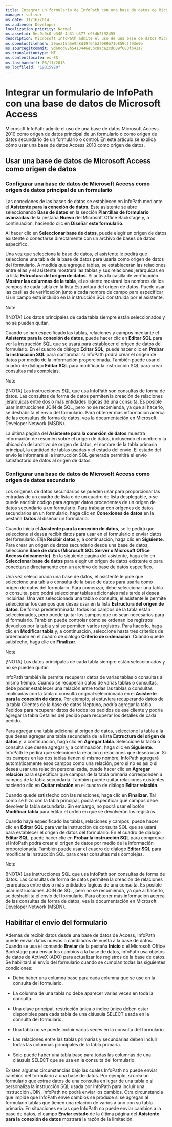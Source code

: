 ```yaml
---
title: Integrar un formulario de InfoPath con una base de datos de Microsoft Access
manager: soliver
ms.date: 11/16/2014
ms.audience: Developer
localization_priority: Normal
ms.assetid: 5ec9a9c0-b348-4a31-b377-e95db2f92455
description: Microsoft InfoPath admite el uso de una base de datos Microsoft Access 2010 como origen de datos principal de un formulario o como origen de datos secundario de un formulario o control. En este artículo se explica cómo usar una base de datos Access 2010 como origen de datos.
ms.openlocfilehash: 30aea15a5e9a8d19f64b3f089b71e859cff93e0e
ms.sourcegitcommit: 9d60cd82b5413446e5bc8ace2cd689f683fb41a7
ms.translationtype: MT
ms.contentlocale: es-ES
ms.lasthandoff: 06/11/2018
ms.locfileid: "19815920"
---
```

# <a name="integrate-an-infopath-form-with-a-microsoft-access-database"></a>Integrar un formulario de InfoPath con una base de datos de Microsoft Access

Microsoft InfoPath admite el uso de una base de datos Microsoft Access 2010 como origen de datos principal de un formulario o como origen de datos secundario de un formulario o control. En este artículo se explica cómo usar una base de datos Access 2010 como origen de datos.
  
## <a name="using-a-microsoft-access-database-as-a-data-source"></a>Usar una base de datos de Microsoft Access como origen de datos

### <a name="setting-up-a-microsoft-access-database-as-a-forms-primary-data-source"></a>Configurar una base de datos de Microsoft Access como origen de datos principal de un formulario

Las conexiones de las bases de datos se establecen en InfoPath mediante el **Asistente para la conexión de datos**. Este asistente se abre seleccionando **Base de datos** en la sección **Plantillas de formulario avanzadas** de la pestaña **Nuevo** del Microsoft Office Backstage y, a continuación, haciendo clic en **Diseñar este formulario**.
  
Al hacer clic en **Seleccionar base de datos**, puede elegir un origen de datos existente o conectarse directamente con un archivo de bases de datos específico.
  
Una vez que selecciona la base de datos, el asistente le pedirá que seleccione una tabla de la base de datos para usarla como origen de datos del formulario. A medida que agregue tablas, se establecerán las relaciones entre ellas y el asistente mostrará las tablas y sus relaciones jerárquicas en la lista **Estructura del origen de datos**. Si activa la casilla de verificación **Mostrar las columnas de la tabla**, el asistente mostrará los nombres de los campos de cada tabla en la lista Estructura del origen de datos. Puede usar las casillas de verificación junto a cada nombre de campo para especificar si un campo está incluido en la instrucción SQL construida por el asistente. 
  
> [!NOTE]
> [!NOTA] Los datos principales de cada tabla siempre están seleccionados y no se pueden quitar. 
  
Cuando se han especificado las tablas, relaciones y campos mediante el **Asistente para la conexión de datos**, puede hacer clic en **Editar SQL** para ver la instrucción SQL que se usará para establecer el origen de datos del formulario. En el cuadro de diálogo **Editar SQL**, puede hacer clic en **Probar la instrucción SQL** para comprobar si InfoPath podrá crear el origen de datos por medio de la información proporcionada. También puede usar el cuadro de diálogo **Editar SQL** para modificar la instrucción SQL para crear consultas más complejas. 
  
> [!NOTE]
> [!NOTA] Las instrucciones SQL que usa InfoPath son consultas de forma de datos. Las consultas de forma de datos permiten la creación de relaciones jerárquicas entre dos o más entidades lógicas de una consulta. Es posible usar instrucciones JOIN de SQL, pero no se recomienda, ya que al hacerlo, se deshabilita el envío del formulario. Para obtener más información acerca de las consultas de forma de datos, vea la documentación en Microsoft Developer Network (MSDN). 
  
La última página del **Asistente para la conexión de datos** muestra información de resumen sobre el origen de datos, incluyendo el nombre y la ubicación del archivo de origen de datos, el nombre de la tabla primaria principal, la cantidad de tablas usadas y el estado del envío. El estado del envío le informará si la instrucción SQL generada permitirá el envío satisfactorio de datos al origen de datos. 
  
### <a name="setting-up-a-microsoft-access-database-as-a-secondary-data-source"></a>Configurar una base de datos de Microsoft Access como origen de datos secundario

Los orígenes de datos secundarios se pueden usar para proporcionar las entradas de un cuadro de lista o de un cuadro de lista desplegable, o se puede escribir código para agregar datos procedentes de un origen de datos secundario a un formulario. Para trabajar con orígenes de datos secundarios en un formulario, haga clic en **Conexiones de datos** en la pestaña **Datos** al diseñar un formulario. 
  
Cuando inicia el **Asistente para la conexión de datos**, se le pedirá que seleccione si desea recibir datos para usar en el formulario o enviar datos del formulario. Elija **Recibir datos** y, a continuación, haga clic en **Siguiente**. Para crear un origen de datos secundario desde una base de datos, seleccione **Base de datos (Microsoft SQL Server o Microsoft Office Access únicamente)**. En la siguiente página del asistente, haga clic en **Seleccionar base de datos** para elegir un origen de datos existente o para conectarse directamente con un archivo de base de datos específico. 
  
Una vez seleccionada una base de datos, el asistente le pide que seleccione una tabla o consulta de la base de datos para usarla como origen de datos del formulario. Para comenzar, debe seleccionar una tabla o consulta, pero podrá seleccionar tablas adicionales más tarde si desea incluirlas. Una vez seleccionada una tabla o consulta, el asistente le permite seleccionar los campos que desea usar en la lista **Estructura del origen de datos**. De forma predeterminada, todos los campos de la tabla están seleccionados, pero puede quitar los campos que no sean necesarios para el formulario. También puede controlar cómo se ordenan los registros devueltos por la tabla y si se permiten varios registros. Para hacerlo, haga clic en **Modificar tabla** y, a continuación, seleccione hasta tres criterios de ordenación en el cuadro de diálogo **Criterio de ordenación**. Cuando quede satisfecho, haga clic en **Finalizar**.
  
> [!NOTE]
> [!NOTA] Los datos principales de cada tabla siempre están seleccionados y no se pueden quitar. 
  
InfoPath también le permite recuperar datos de varias tablas o consultas al mismo tiempo. Cuando se recuperan datos de varias tablas o consultas, debe poder establecer una relación entre todas las tablas o consultas implicadas con la tabla o consulta original seleccionada en el **Asistente para la conexión de datos**. Por ejemplo, si estuviera recuperando datos de la tabla Clientes de la base de datos Neptuno, podría agregar la tabla Pedidos para recuperar datos de todos los pedidos de ese cliente y podría agregar la tabla Detalles del pedido para recuperar los detalles de cada pedido.
  
Para agregar una tabla adicional al origen de datos, seleccione la tabla a la que desea agregar una tabla secundaria de la lista **Estructura del origen de datos** y, a continuación, haga clic en **Agregar tabla**. Seleccione la tabla o consulta que desea agregar y, a continuación, haga clic en **Siguiente**. InfoPath le pedirá que seleccione la relación o relaciones que desea usar. Si los campos en las dos tablas tienen el mismo nombre, InfoPath agregará automáticamente esos campos como una relación, pero si no es así o si desea usar una relación personalizada, puede hacer clic en **Agregar relación** para especificar qué campos de la tabla primaria corresponden a campos de la tabla secundaria. También puede quitar relaciones existentes haciendo clic en **Quitar relación** en el cuadro de diálogo **Editar relación**. 
  
Cuando quede satisfecho con las relaciones, haga clic en **Finalizar**. Tal como se hizo con la tabla principal, podrá especificar qué campos debe devolver la tabla secundaria. Sin embargo, no podrá usar el botón **Modificar tabla** para editar el orden en que se devolverán los registros. 
  
Cuando haya especificado las tablas, relaciones y campos, puede hacer clic en **Editar SQL** para ver la instrucción de consulta SQL que se usará para establecer el origen de datos del formulario. En el cuadro de diálogo **Editar SQL**, puede hacer clic en **Probar la instrucción SQL** para comprobar si InfoPath podrá crear el origen de datos por medio de la información proporcionada. También puede usar el cuadro de diálogo **Editar SQL** para modificar la instrucción SQL para crear consultas más complejas. 
  
> [!NOTE]
> [!NOTA] Las instrucciones SQL que usa InfoPath son consultas de forma de datos. Las consultas de forma de datos permiten la creación de relaciones jerárquicas entre dos o más entidades lógicas de una consulta. Es posible usar instrucciones JOIN de SQL, pero no se recomienda, ya que al hacerlo, se deshabilita el envío del formulario. Para obtener más información acerca de las consultas de forma de datos, vea la documentación en Microsoft Developer Network (MSDN). 
  
## <a name="enabling-form-submission"></a>Habilitar el envío del formulario

Además de recibir datos desde una base de datos de Access, InfoPath puede enviar datos nuevos o cambiados de vuelta a la base de datos. Cuando se usa el comando **Enviar** de la pestaña **Inicio** o el Microsoft Office Backstage para enviar los cambios a la base de datos, InfoPath usa objetos de datos de ActiveX (ADO) para actualizar los registros de la base de datos. Se habilitará el envío del formulario cuando se cumplan todas las siguientes condiciones: 
  
- Debe haber una columna base para cada columna que se use en la consulta del formulario.
    
- La columna de una tabla no debe aparecer varias veces en toda la consulta.
    
- Una clave principal, restricción única o índice único deben estar disponibles para cada tabla de una cláusula SELECT usada en la consulta del formulario.
    
- Una tabla no se puede incluir varias veces en la consulta del formulario.
    
- Las relaciones entre las tablas primarias y secundarias deben incluir todas las columnas principales de la tabla primaria.
    
- Solo puede haber una tabla base para todas las columnas de una cláusula SELECT que se usa en la consulta del formulario.
    
Existen algunas circunstancias bajo las cuales InfoPath no puede enviar cambios del formulario a una base de datos. Por ejemplo, si crea un formulario que extrae datos de una consulta en lugar de una tabla o si personaliza la instrucción SQL usada por InfoPath para incluir una instrucción JOIN, InfoPath no podrá enviar los cambios. Otra circunstancia que impide que InfoPath envíe cambios se produce si se agregan al formulario tablas que tienen una relación de varios a uno con su tabla primaria. En situaciones en las que InfoPath no puede enviar cambios a la base de datos, el campo **Enviar estado** de la última página del **Asistente para la conexión de datos** mostrará la razón de la limitación. 
  

